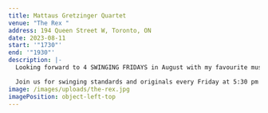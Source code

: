 ```yaml
---
title: Mattaus Gretzinger Quartet
venue: "The Rex "
address: 194 Queen Street W, Toronto, ON
date: 2023-08-11
start: '"1730"'
end: '"1930"'
description: |-
  Looking forward to 4 SWINGING FRIDAYS in August with my favourite musicians.

  Join us for swinging standards and originals every Friday at 5:30 pm!!!!
image: /images/uploads/the-rex.jpg
imagePosition: object-left-top
---
```

